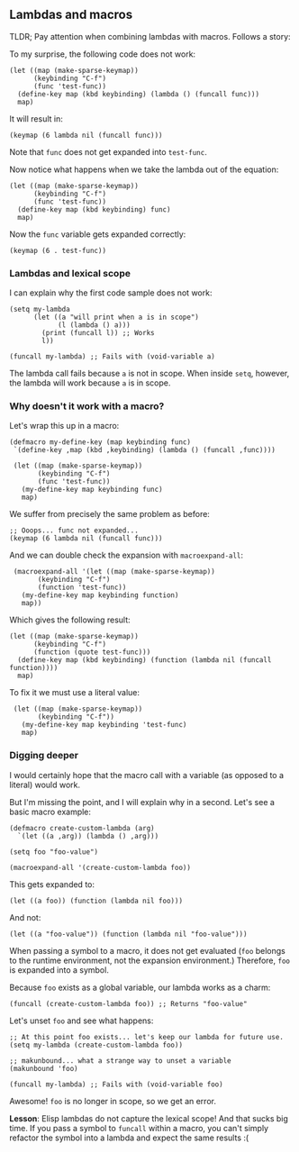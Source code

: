 ## Lambdas and macros

TLDR; Pay attention when combining lambdas with macros. Follows a story:

To my surprise, the following code does not work:

```elisp
(let ((map (make-sparse-keymap))
      (keybinding "C-f")
      (func 'test-func))
  (define-key map (kbd keybinding) (lambda () (funcall func)))
  map)
```

It will result in:

```elisp
(keymap (6 lambda nil (funcall func)))
```

Note that `func` does not get expanded into `test-func`.

Now notice what happens when we take the lambda out of the equation:

```elisp
(let ((map (make-sparse-keymap))
      (keybinding "C-f")
      (func 'test-func))
  (define-key map (kbd keybinding) func)
  map)
```

Now the `func` variable gets expanded correctly:

```elisp
(keymap (6 . test-func))
```

### Lambdas and lexical scope

I can explain why the first code sample does not work:

```elisp
(setq my-lambda
      (let ((a "will print when a is in scope")
            (l (lambda () a)))
        (print (funcall l)) ;; Works
        l))

(funcall my-lambda) ;; Fails with (void-variable a)
```

The lambda call fails because `a` is not in scope. When inside `setq`, however, the lambda will work because `a` is in scope.

### Why doesn't it work with a macro?

Let's wrap this up in a macro:

```elisp
(defmacro my-define-key (map keybinding func)
 `(define-key ,map (kbd ,keybinding) (lambda () (funcall ,func))))

 (let ((map (make-sparse-keymap))
       (keybinding "C-f")
       (func 'test-func))
   (my-define-key map keybinding func)
   map)
```

We suffer from precisely the same problem as before:

```elisp
;; Ooops... func not expanded...
(keymap (6 lambda nil (funcall func)))
```

And we can double check the expansion with `macroexpand-all`:

```elisp
 (macroexpand-all '(let ((map (make-sparse-keymap))
       (keybinding "C-f")
       (function 'test-func))
   (my-define-key map keybinding function)
   map))
```

Which gives the following result:

```elisp
(let ((map (make-sparse-keymap))
      (keybinding "C-f")
      (function (quote test-func)))
  (define-key map (kbd keybinding) (function (lambda nil (funcall function))))
  map)
```

To fix it we must use a literal value:

```elisp
 (let ((map (make-sparse-keymap))
       (keybinding "C-f"))
   (my-define-key map keybinding 'test-func)
   map)
```

### Digging deeper

I would certainly hope that the macro call with a variable (as opposed to a literal) would work.

But I'm missing the point, and I will explain why in a second. Let's see a basic macro example:

```elisp
(defmacro create-custom-lambda (arg)
  `(let ((a ,arg)) (lambda () ,arg)))

(setq foo "foo-value")

(macroexpand-all '(create-custom-lambda foo))
```

This gets expanded to:

```elisp
(let ((a foo)) (function (lambda nil foo)))
```

And not:

```elisp
(let ((a "foo-value")) (function (lambda nil "foo-value")))
```

When passing a symbol to a macro, it does not get evaluated (`foo`
belongs to the runtime environment, not the expansion environment.)
Therefore, `foo` is expanded into a symbol.

Because `foo` exists as a global variable, our lambda works as a charm:

```elisp
(funcall (create-custom-lambda foo)) ;; Returns "foo-value"
```

Let's unset `foo` and see what happens:

```elisp
;; At this point foo exists... let's keep our lambda for future use.
(setq my-lambda (create-custom-lambda foo))

;; makunbound... what a strange way to unset a variable
(makunbound 'foo)

(funcall my-lambda) ;; Fails with (void-variable foo)
```

Awesome! `foo` is no longer in scope, so we get an error.

**Lesson**: Elisp lambdas do not capture the lexical scope! And that
sucks big time. If you pass a symbol to `funcall` within a macro, you
can't simply refactor the symbol into a lambda and expect the same
results :(
